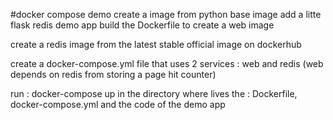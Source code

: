 #docker compose demo
create a image from  python  base image
add a litte flask  redis demo app 
build the Dockerfile to create a web image 

create a redis image from  the latest stable official image on dockerhub

create a docker-compose.yml  file that uses 2 services : web and redis (web depends on  redis from  storing a page hit counter)

run  : docker-compose up  in the directory where lives the : Dockerfile, docker-compose.yml and the code of the demo app

 



